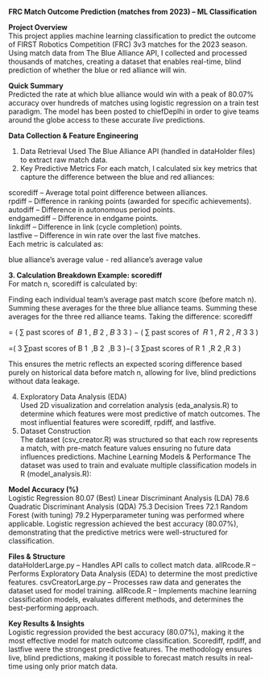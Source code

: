 **FRC Match Outcome Prediction (matches from 2023) – ML Classification**  
  
**Project Overview**  
This project applies machine learning classification to predict the outcome of FIRST Robotics Competition (FRC) 3v3 matches for the 2023 season. Using match data from The Blue Alliance API, I collected and processed thousands of matches, creating a dataset that enables real-time, blind prediction of whether the blue or red alliance will win.
  
**Quick Summary**  
Predicted the rate at which blue alliance would win with a peak of 80.07% accuracy over hundreds of matches using logistic regression on a train test paradigm.
The model has been posted to chiefDeplhi in order to give teams around the globe access to these accurate *live* predictions.
  
**Data Collection & Feature Engineering**
1. Data Retrieval
Used The Blue Alliance API (handled in dataHolder files) to extract raw match data.
2. Key Predictive Metrics
For each match, I calculated six key metrics that capture the difference between the blue and red alliances:

scorediff – Average total point difference between alliances.  
rpdiff – Difference in ranking points (awarded for specific achievements).  
autodiff – Difference in autonomous period points.  
endgamediff – Difference in endgame points.  
linkdiff – Difference in link (cycle completion) points.  
lastfive – Difference in win rate over the last five matches.  
Each metric is calculated as:  

blue alliance’s average value - red alliance’s average value  

**3. Calculation Breakdown Example: scorediff**  
For match n, scorediff is calculated by:  
  
Finding each individual team’s average past match score (before match n). Summing these averages for the three blue alliance teams. Summing these averages for the three red alliance teams. Taking the difference: scorediff  
  
=
(
∑
past scores of 
𝐵
1
,
𝐵
2
,
𝐵
3
3
)
−
(
∑
past scores of 
𝑅
1
,
𝑅
2
,
𝑅
3
3
)
  
=( 
3
∑past scores of B 
1
​
 ,B 
2
​
 ,B 
3 )−( 
3
∑past scores of R 
1
​
 ,R 
2
​
 ,R 
3 )  

  
This ensures the metric reflects an expected scoring difference based purely on historical data before match n, allowing for live, blind predictions without data leakage.  

4. Exploratory Data Analysis (EDA)  
Used 2D visualization and correlation analysis (eda_analysis.R) to determine which features were most predictive of match outcomes.
The most influential features were scorediff, rpdiff, and lastfive.  
5. Dataset Construction  
The dataset (csv_creator.R) was structured so that each row represents a match, with pre-match feature values ensuring no future data influences predictions.
Machine Learning Models & Performance
The dataset was used to train and evaluate multiple classification models in R (model_analysis.R):

  
**Model	Accuracy (%)**  
Logistic Regression	80.07 (Best)
Linear Discriminant Analysis (LDA)	78.6
Quadratic Discriminant Analysis (QDA)	75.3
Decision Trees	72.1
Random Forest (with tuning)	79.2
Hyperparameter tuning was performed where applicable.
Logistic regression achieved the best accuracy (80.07%), demonstrating that the predictive metrics were well-structured for classification.

**Files & Structure**  
dataHolderLarge.py – Handles API calls to collect match data.
allRcode.R – Performs Exploratory Data Analysis (EDA) to determine the most predictive features.
csvCreatorLarge.py – Processes raw data and generates the dataset used for model training.
allRcode.R – Implements machine learning classification models, evaluates different methods, and determines the best-performing approach.

**Key Results & Insights**  
Logistic regression provided the best accuracy (80.07%), making it the most effective model for match outcome classification.
Scorediff, rpdiff, and lastfive were the strongest predictive features.
The methodology ensures live, blind predictions, making it possible to forecast match results in real-time using only prior match data.
